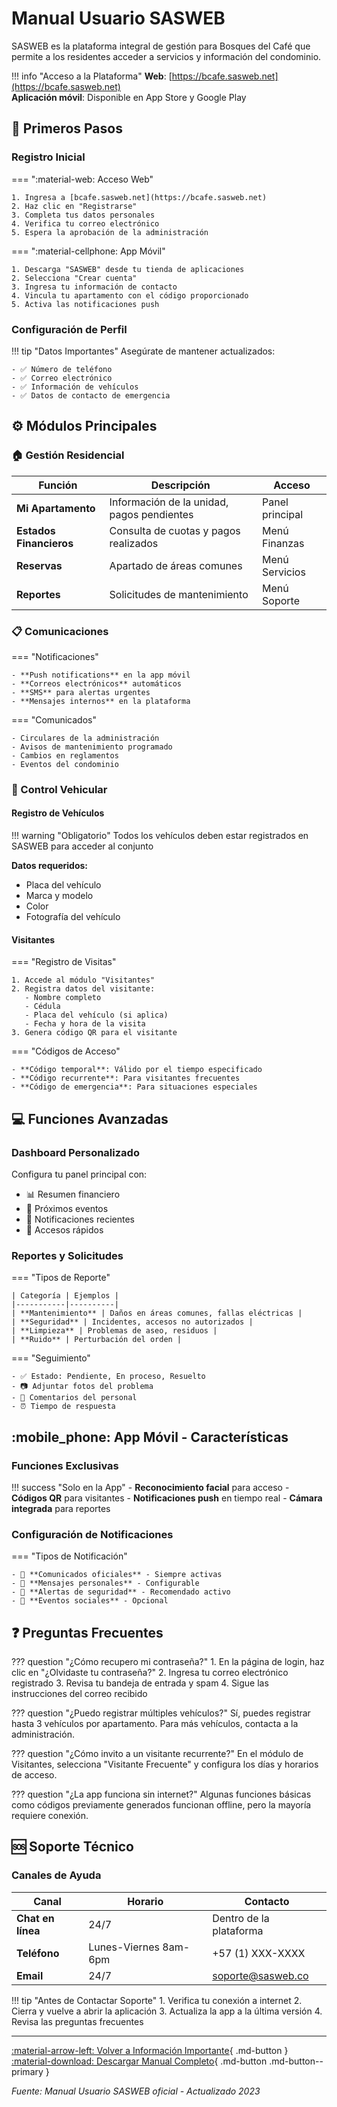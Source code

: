 # Manual Usuario SASWEB

SASWEB es la plataforma integral de gestión para Bosques del Café que permite a los residentes acceder a servicios y información del condominio.

!!! info "Acceso a la Plataforma"
    **Web**: [https://bcafe.sasweb.net](https://bcafe.sasweb.net)  
    **Aplicación móvil**: Disponible en App Store y Google Play

## :rocket: Primeros Pasos

### Registro Inicial

=== ":material-web: Acceso Web"
    
    1. Ingresa a [bcafe.sasweb.net](https://bcafe.sasweb.net)
    2. Haz clic en "Registrarse"
    3. Completa tus datos personales
    4. Verifica tu correo electrónico
    5. Espera la aprobación de la administración

=== ":material-cellphone: App Móvil"
    
    1. Descarga "SASWEB" desde tu tienda de aplicaciones
    2. Selecciona "Crear cuenta"
    3. Ingresa tu información de contacto
    4. Vincula tu apartamento con el código proporcionado
    5. Activa las notificaciones push

### Configuración de Perfil

!!! tip "Datos Importantes"
    Asegúrate de mantener actualizados:
    
    - ✅ Número de teléfono
    - ✅ Correo electrónico
    - ✅ Información de vehículos
    - ✅ Datos de contacto de emergencia

## :gear: Módulos Principales

### 🏠 Gestión Residencial

| Función | Descripción | Acceso |
|---------|-------------|---------|
| **Mi Apartamento** | Información de la unidad, pagos pendientes | Panel principal |
| **Estados Financieros** | Consulta de cuotas y pagos realizados | Menú Finanzas |
| **Reservas** | Apartado de áreas comunes | Menú Servicios |
| **Reportes** | Solicitudes de mantenimiento | Menú Soporte |

### 📋 Comunicaciones

=== "Notificaciones"
    
    - **Push notifications** en la app móvil
    - **Correos electrónicos** automáticos
    - **SMS** para alertas urgentes
    - **Mensajes internos** en la plataforma

=== "Comunicados"
    
    - Circulares de la administración
    - Avisos de mantenimiento programado
    - Cambios en reglamentos
    - Eventos del condominio

### 🚗 Control Vehicular

#### Registro de Vehículos

!!! warning "Obligatorio"
    Todos los vehículos deben estar registrados en SASWEB para acceder al conjunto

**Datos requeridos:**
- Placa del vehículo
- Marca y modelo
- Color
- Fotografía del vehículo

#### Visitantes

=== "Registro de Visitas"
    
    1. Accede al módulo "Visitantes"
    2. Registra datos del visitante:
       - Nombre completo
       - Cédula
       - Placa del vehículo (si aplica)
       - Fecha y hora de la visita
    3. Genera código QR para el visitante

=== "Códigos de Acceso"
    
    - **Código temporal**: Válido por el tiempo especificado
    - **Código recurrente**: Para visitantes frecuentes
    - **Código de emergencia**: Para situaciones especiales

## :computer: Funciones Avanzadas

### Dashboard Personalizado

Configura tu panel principal con:

- 📊 Resumen financiero
- 📅 Próximos eventos
- 🔔 Notificaciones recientes
- 🎯 Accesos rápidos

### Reportes y Solicitudes

=== "Tipos de Reporte"
    
    | Categoría | Ejemplos |
    |-----------|----------|
    | **Mantenimiento** | Daños en áreas comunes, fallas eléctricas |
    | **Seguridad** | Incidentes, accesos no autorizados |
    | **Limpieza** | Problemas de aseo, residuos |
    | **Ruido** | Perturbación del orden |

=== "Seguimiento"
    
    - ✅ Estado: Pendiente, En proceso, Resuelto
    - 📷 Adjuntar fotos del problema
    - 💬 Comentarios del personal
    - ⏰ Tiempo de respuesta

## :mobile_phone: App Móvil - Características

### Funciones Exclusivas

!!! success "Solo en la App"
    - **Reconocimiento facial** para acceso
    - **Códigos QR** para visitantes
    - **Notificaciones push** en tiempo real
    - **Cámara integrada** para reportes

### Configuración de Notificaciones

=== "Tipos de Notificación"
    
    - 🔔 **Comunicados oficiales** - Siempre activas
    - 📧 **Mensajes personales** - Configurable
    - 🚨 **Alertas de seguridad** - Recomendado activo
    - 🎉 **Eventos sociales** - Opcional

## :question: Preguntas Frecuentes

??? question "¿Cómo recupero mi contraseña?"
    1. En la página de login, haz clic en "¿Olvidaste tu contraseña?"
    2. Ingresa tu correo electrónico registrado
    3. Revisa tu bandeja de entrada y spam
    4. Sigue las instrucciones del correo recibido

??? question "¿Puedo registrar múltiples vehículos?"
    Sí, puedes registrar hasta 3 vehículos por apartamento. Para más vehículos, contacta a la administración.

??? question "¿Cómo invito a un visitante recurrente?"
    En el módulo de Visitantes, selecciona "Visitante Frecuente" y configura los días y horarios de acceso.

??? question "¿La app funciona sin internet?"
    Algunas funciones básicas como códigos previamente generados funcionan offline, pero la mayoría requiere conexión.

## :sos: Soporte Técnico

### Canales de Ayuda

| Canal | Horario | Contacto |
|-------|---------|----------|
| **Chat en línea** | 24/7 | Dentro de la plataforma |
| **Teléfono** | Lunes-Viernes 8am-6pm | +57 (1) XXX-XXXX |
| **Email** | 24/7 | soporte@sasweb.co |

!!! tip "Antes de Contactar Soporte"
    1. Verifica tu conexión a internet
    2. Cierra y vuelve a abrir la aplicación
    3. Actualiza la app a la última versión
    4. Revisa las preguntas frecuentes

---

[:material-arrow-left: Volver a Información Importante](informacion-importante.md){ .md-button }
[:material-download: Descargar Manual Completo](../pdfs/sas_bcafe_KzQC8FTvZiBKJ5NJjdFvY1fk7_2023117BDCManualUsuarioSASWEB.pdf){ .md-button .md-button--primary }

*Fuente: Manual Usuario SASWEB oficial - Actualizado 2023*